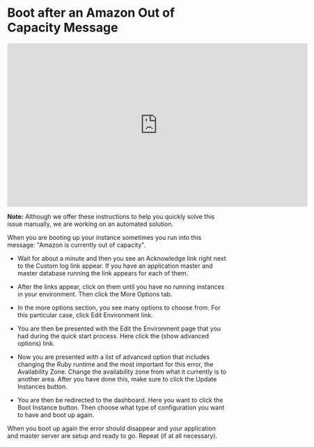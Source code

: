 # Boot after an Amazon Out of Capacity Message

<html>
<iframe src="http://player.vimeo.com/video/16323186?title=0&amp;byline=0&amp;portrait=0&amp;color=ffffff" width="690" height="375" frameborder="0"></iframe>
</html>

**Note:** Although we offer these instructions to help you quickly solve this issue manually, we are working on an automated solution.

When you are booting up your instance sometimes you run into this message: "Amazon is currently out of capacity".

* Wait for about a minute and then you  see an Acknowledge link right next to the Custom log link appear. If you have an application master and master database running the link appears for each of them.

* After the links appear, click on them until you have no running instances in your environment. Then click the More Options tab.

* In the more options section, you see many options to choose from. For this particular case, click Edit Environment link.

* You are then be presented with the Edit the Environment page that you had during the quick start process. Here click the (show advanced options) link.

* Now you are presented with a list of advanced option that includes changing the Ruby runtime and the most important for this error, the Availability Zone. Change the availability zone from what it currently is to another area. After you have done this, make sure to click the Update Instances button.

* You are then be redirected to the dashboard. Here you want to click the Boot Instance button. Then choose what type of configuration you want to have and boot up again.

When you boot up again the error should disappear and your application and master server are setup and ready to go.  Repeat (if at all necessary).